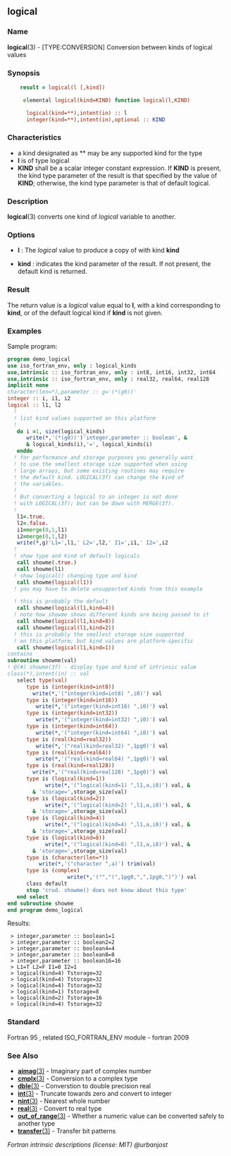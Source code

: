 ## logical

### **Name**

**logical**(3) - \[TYPE:CONVERSION\] Conversion between kinds of logical values

### **Synopsis**
```fortran
    result = logical(l [,kind])
```
```fortran
     elemental logical(kind=KIND) function logical(l,KIND)

      logical(kind=**),intent(in) :: l
      integer(kind=**),intent(in),optional :: KIND
```
### **Characteristics**

  - a kind designated as ** may be any supported kind for the type
  - **l** is of type logical
  - **KIND** shall be a scalar integer constant expression.
    If **KIND** is present, the kind type parameter of the result is
    that specified by the value of **KIND**; otherwise, the kind type
    parameter is that of default logical.

### **Description**

  **logical**(3) converts one kind of _logical_ variable to another.

### **Options**

- **l**
  : The _logical_ value to produce a copy of with kind **kind**

- **kind**
  : indicates the kind parameter of the result.
  If not present, the default kind is returned.

### **Result**

The return value is a _logical_ value equal to **l**, with a kind
corresponding to **kind**, or of the default logical kind if **kind**
is not given.

### **Examples**

Sample program:
```fortran
program demo_logical
use iso_fortran_env, only : logical_kinds
use,intrinsic :: iso_fortran_env, only : int8, int16, int32, int64
use,intrinsic :: iso_fortran_env, only : real32, real64, real128
implicit none
character(len=*),parameter :: g='(*(g0))'
integer :: i, i1, i2
logical :: l1, l2
  !
  ! list kind values supported on this platform
  !
   do i =1, size(logical_kinds)
      write(*,'(*(g0))')'integer,parameter :: boolean', &
      & logical_kinds(i),'=', logical_kinds(i)
   enddo
  ! for performance and storage purposes you generally want
  ! to use the smallest storage size supported when using
  ! large arrays, but some existing routines may require
  ! the default kind. LOGICAL(3f) can change the kind of
  ! the variables.
  !
  ! But converting a logical to an integer is not done
  ! with LOGICAL(3f); but can be down with MERGE(3f).
  !
   l1=.true.
   l2=.false.
   i1=merge(0,1,l1)
   i2=merge(0,1,l2)
   write(*,g)'L1=',l1,' L2=',l2,' I1=',i1,' I2=',i2
  !
  ! show type and kind of default logicals
   call showme(.true.)
   call showme(l1)
  ! show logical() changing type and kind
   call showme(logical(l1))
  ! you may have to delete unsupported kinds from this example

  ! this is probably the default
   call showme(logical(l1,kind=4))
  ! note how showme shows different kinds are being passed to it
   call showme(logical(l1,kind=8))
   call showme(logical(l1,kind=2))
  ! this is probably the smallest storage size supported
  ! on this platform; but kind values are platform-specific
   call showme(logical(l1,kind=1))
contains
subroutine showme(val)
! @(#) showme(3f) - display type and kind of intrinsic value
class(*),intent(in) :: val
   select type(val)
      type is (integer(kind=int8))
        write(*,'("integer(kind=int8) ",i0)') val
      type is (integer(kind=int16))
         write(*,'("integer(kind=int16) ",i0)') val
      type is (integer(kind=int32))
         write(*,'("integer(kind=int32) ",i0)') val
      type is (integer(kind=int64))
         write(*,'("integer(kind=int64) ",i0)') val
      type is (real(kind=real32))
         write(*,'("real(kind=real32) ",1pg0)') val
      type is (real(kind=real64))
         write(*,'("real(kind=real64) ",1pg0)') val
      type is (real(kind=real128))
        write(*,'("real(kind=real128) ",1pg0)') val
      type is (logical(kind=1))
            write(*,'("logical(kind=1) ",l1,a,i0)') val, &
	    & 'storage=',storage_size(val)
      type is (logical(kind=2))
            write(*,'("logical(kind=2) ",l1,a,i0)') val, &
	    & 'storage=',storage_size(val)
      type is (logical(kind=4))
            write(*,'("logical(kind=4) ",l1,a,i0)') val, &
	    & 'storage=',storage_size(val)
      type is (logical(kind=8))
            write(*,'("logical(kind=8) ",l1,a,i0)') val, &
	    & 'storage=',storage_size(val)
      type is (character(len=*))
          write(*,'("character ",a)') trim(val)
      type is (complex)
                   write(*,'("","(",1pg0,",",1pg0,")")') val
      class default
      stop 'crud. showme() does not know about this type'
   end select
end subroutine showme
end program demo_logical
```
Results:
```text
 > integer,parameter :: boolean1=1
 > integer,parameter :: boolean2=2
 > integer,parameter :: boolean4=4
 > integer,parameter :: boolean8=8
 > integer,parameter :: boolean16=16
 > L1=T L2=F I1=0 I2=1
 > logical(kind=4) Tstorage=32
 > logical(kind=4) Tstorage=32
 > logical(kind=4) Tstorage=32
 > logical(kind=1) Tstorage=8
 > logical(kind=2) Tstorage=16
 > logical(kind=4) Tstorage=32
```
### **Standard**

Fortran 95 , related ISO_FORTRAN_ENV module - fortran 2009

### **See Also**
+ [**aimag**(3)](#aimag) - Imaginary part of complex number
+ [**cmplx**(3)](#cmplx) - Conversion to a complex type
+ [**dble**(3)](#dble) - Converstion to double precision real
+ [**int**(3)](#int) - Truncate towards zero and convert to integer
+ [**nint**(3)](#nint) - Nearest whole number
+ [**real**(3)](#real) - Convert to real type
+ [**out_of_range**(3)](#out_of_range) - Whether a numeric value can be
  converted safely to another type
+ [**transfer**(3)](#transfer) - Transfer bit patterns

 _Fortran intrinsic descriptions (license: MIT) \@urbanjost_

